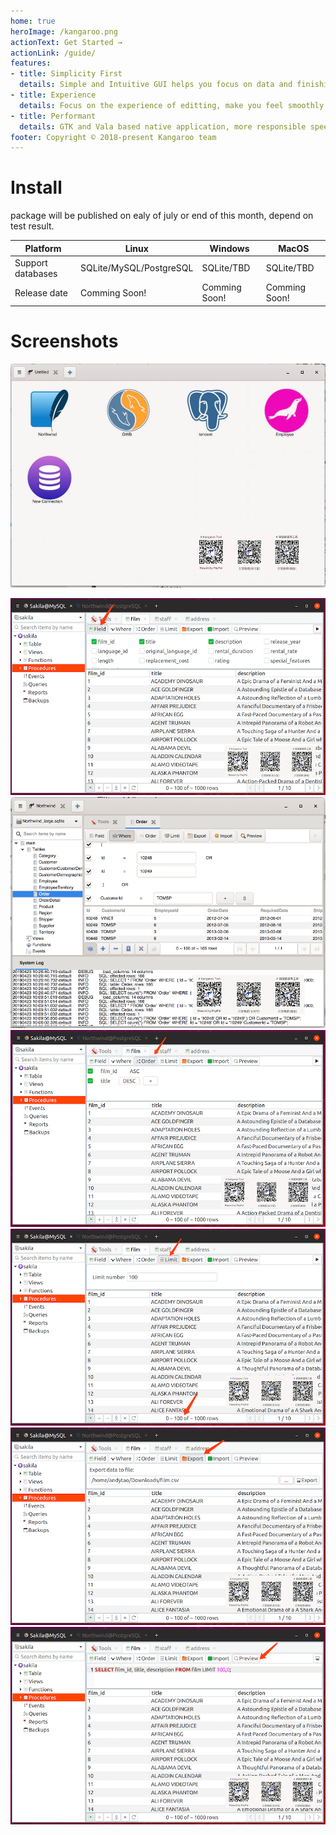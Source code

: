 ```yaml
---
home: true
heroImage: /kangaroo.png
actionText: Get Started →
actionLink: /guide/
features:
- title: Simplicity First
  details: Simple and Intuitive GUI helps you focus on data and finishing your work quickly.
- title: Experience
  details: Focus on the experience of editting, make you feel smoothly when working with it.
- title: Performant
  details: GTK and Vala based native application, more responsible speed than others.
footer: Copyright © 2018-present Kangaroo team
---
```


# Install
package will be published on ealy of july or end of this month, depend on test result.

| Platform            | Linux 	                      | Windows       	      | MacOS 	              |
|---------------------|-------------------------------|-----------------------|-----------------------|
| Support databases   | SQLite/MySQL/PostgreSQL       | SQLite/TBD 	          | SQLite/TBD            |
| Release date        | Comming Soon!          	      | Comming Soon! 	      | Comming Soon!         |


# Screenshots
![Start page of connection](./images/kangaroo-02.jpg)
<!--Adsense data-ad-client="ca-pub-3975819313740938" data-ad-slot="6760827895"/-->
![Select columns](./images/kangaroo-05.png)
![Where statement](./images/kangaroo-06.png)
![Order statement](./images/kangaroo-07.png)
![Limit statement](./images/kangaroo-08.png)
![Export data](./images/kangaroo-09.png)
![Preview sql](./images/kangaroo-10.png)
